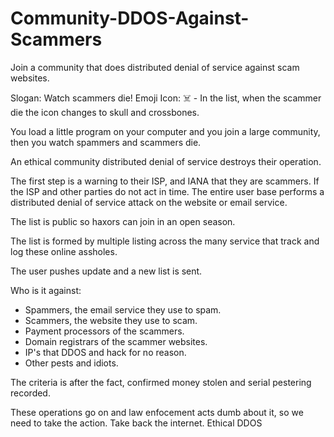 # Community-DDOS-Against-Scammers
Join a community that does distributed denial of service against scam websites.

Slogan: Watch scammers die!
Emoji Icon: ☠️  - In the list, when the scammer die the icon changes to skull and crossbones.

You load a little program on your computer and you join a large community, then you watch spammers and scammers die.

An ethical community distributed denial of service destroys their operation.

The first step is a warning to their ISP, and IANA that they are scammers.
If the ISP and other parties do not act in time.
The entire user base performs a distributed denial of service attack on the website or email service.

The list is public so haxors can join in an open season. 

The list is formed by multiple listing across the many service that track and log these online assholes.

The user pushes update and a new list is sent.

Who is it against:

* Spammers, the email service they use to spam.
* Scammers, the website they use to scam.
* Payment processors of the scammers.
* Domain registrars of the scammer websites.
* IP's that DDOS and hack for no reason.
* Other pests and idiots.

The criteria is after the fact, confirmed money stolen and serial pestering recorded.

These operations go on and law enfocement acts dumb about it, so we need to take the action. Take back the internet. Ethical DDOS
